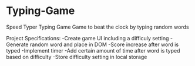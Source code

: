 # Typing-Game

Speed Typer Typing Game
Game to beat the clock by typing random words

Project Specifications:
-Create game UI including a difficuly setting
-Generate random word and place in DOM
-Score increase after word is typed
-Implement timer
-Add certain amount of time after word is typed based on difficulty
-Store difficulty setting in local storage
